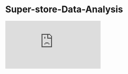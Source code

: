 # Super-store-Data-Analysis
![image](https://github.com/Maitry102/Super-store-Data-Analysis/blob/main/State%20Dashboard.pdf)
